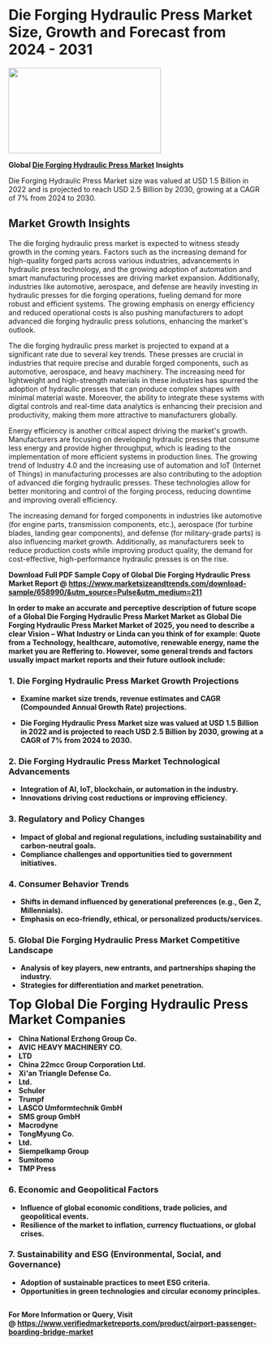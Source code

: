 <H1>Die Forging Hydraulic Press Market Size, Growth and Forecast from 2024 - 2031</H1><img class="aligncenter size-medium wp-image-584254" src="https://thirdeyenews.in/wp-content/uploads/2024/09/Global-Market-Research-300x168.jpeg" alt="" width="300" height="168" /><p><strong>Global&nbsp;<a href="https://www.marketsizeandtrends.com/download-sample/658990/&amp;utm_source=Pulse&amp;utm_medium=211">Die Forging Hydraulic Press Market</a> Insights</strong></p><p>Die Forging Hydraulic Press Market size was valued at USD 1.5 Billion in 2022 and is projected to reach USD 2.5 Billion by 2030, growing at a CAGR of 7% from 2024 to 2030.</p><p><h2>Market Growth Insights</h2> <p>The die forging hydraulic press market is expected to witness steady growth in the coming years. Factors such as the increasing demand for high-quality forged parts across various industries, advancements in hydraulic press technology, and the growing adoption of automation and smart manufacturing processes are driving market expansion. Additionally, industries like automotive, aerospace, and defense are heavily investing in hydraulic presses for die forging operations, fueling demand for more robust and efficient systems. The growing emphasis on energy efficiency and reduced operational costs is also pushing manufacturers to adopt advanced die forging hydraulic press solutions, enhancing the market's outlook.</p> <p><strong></strong></p> <p>The die forging hydraulic press market is projected to expand at a significant rate due to several key trends. These presses are crucial in industries that require precise and durable forged components, such as automotive, aerospace, and heavy machinery. The increasing need for lightweight and high-strength materials in these industries has spurred the adoption of hydraulic presses that can produce complex shapes with minimal material waste. Moreover, the ability to integrate these systems with digital controls and real-time data analytics is enhancing their precision and productivity, making them more attractive to manufacturers globally.</p> <p>Energy efficiency is another critical aspect driving the market's growth. Manufacturers are focusing on developing hydraulic presses that consume less energy and provide higher throughput, which is leading to the implementation of more efficient systems in production lines. The growing trend of Industry 4.0 and the increasing use of automation and IoT (Internet of Things) in manufacturing processes are also contributing to the adoption of advanced die forging hydraulic presses. These technologies allow for better monitoring and control of the forging process, reducing downtime and improving overall efficiency.</p> <p>The increasing demand for forged components in industries like automotive (for engine parts, transmission components, etc.), aerospace (for turbine blades, landing gear components), and defense (for military-grade parts) is also influencing market growth. Additionally, as manufacturers seek to reduce production costs while improving product quality, the demand for cost-effective, high-performance hydraulic presses is on the rise.</p> <p><strong></p><p><span class=""><strong>Download Full PDF Sample Copy of Global Die Forging Hydraulic Press Market Report</strong> @ <a href="https://www.marketsizeandtrends.com/download-sample/658990/&amp;utm_source=Pulse&amp;utm_medium=211" target="_blank">https://www.marketsizeandtrends.com/download-sample/658990/&amp;utm_source=Pulse&amp;utm_medium=211</a></span></p><p>In order to make an accurate and perceptive description of future scope of a Global&nbsp;Die Forging Hydraulic Press Market Market as Global&nbsp;Die Forging Hydraulic Press Market Market of 2025, you need to describe a clear Vision &ndash; What Industry or Linda can you think of for example: Quote from a Technology, healthcare, automotive, renewable energy, name the market you are Reffering to. However, some general trends and factors usually impact market reports and their future outlook include:</p><h3>1.&nbsp;<strong>Die Forging Hydraulic Press Market Growth Projections</strong></h3><ul><li>Examine market size trends, revenue estimates and CAGR (Compounded Annual Growth Rate) projections.</li><li><p>Die Forging Hydraulic Press Market size was valued at USD 1.5 Billion in 2022 and is projected to reach USD 2.5 Billion by 2030, growing at a CAGR of 7% from 2024 to 2030.</p></li></ul><h3>2.&nbsp;<strong>Die Forging Hydraulic Press Market Technological Advancements</strong></h3><ul><li>Integration of AI, IoT, blockchain, or automation in the industry.</li><li>Innovations driving cost reductions or improving efficiency.</li></ul><h3>3.&nbsp;<strong>Regulatory and Policy Changes</strong></h3><ul><li>Impact of global and regional regulations, including sustainability and carbon-neutral goals.</li><li>Compliance challenges and opportunities tied to government initiatives.</li></ul><h3>4.&nbsp;<strong>Consumer Behavior Trends</strong></h3><ul><li>Shifts in demand influenced by generational preferences (e.g., Gen Z, Millennials).</li><li>Emphasis on eco-friendly, ethical, or personalized products/services.</li></ul><h3>5.&nbsp;<strong>Global Die Forging Hydraulic Press Market Competitive Landscape</strong></h3><ul><li>Analysis of key players, new entrants, and partnerships shaping the industry.</li><li>Strategies for differentiation and market penetration.</li></ul><p data-pm-slice="1 1 []"><span style="color: inherit; font-family: inherit; font-size: 25px;">Top Global Die Forging Hydraulic Press Market Companies</span></p><div class="" data-test-id=""><p><li>China National Erzhong Group Co.</li><li> AVIC HEAVY MACHINERY CO.</li><li>LTD</li><li> China 22mcc Group Corporation Ltd.</li><li> Xi'an Triangle Defense Co.</li><li>Ltd.</li><li> Schuler</li><li> Trumpf</li><li> LASCO Umformtechnik GmbH</li><li> SMS group GmbH</li><li> Macrodyne</li><li> TongMyung Co.</li><li> Ltd.</li><li> Siempelkamp Group</li><li> Sumitomo</li><li> TMP Press</li></p></div><h3>6.&nbsp;<strong>Economic and Geopolitical Factors</strong></h3><ul><li>Influence of global economic conditions, trade policies, and geopolitical events.</li><li>Resilience of the market to inflation, currency fluctuations, or global crises.</li></ul><h3>7.&nbsp;<strong>Sustainability and ESG (Environmental, Social, and Governance)</strong></h3><ul><li>Adoption of sustainable practices to meet ESG criteria.</li><li>Opportunities in green technologies and circular economy principles.</li></ul><h2><strong style="font-size: 14px;">For More Information or Query, Visit @&nbsp;</strong><a style="background-color: #ffffff; font-size: 14px;" href="https://www.marketsizeandtrends.com/report/die-forging-hydraulic-press-market/" target="_blank">https://www.verifiedmarketreports.com/product/airport-passenger-boarding-bridge-market</a></h2>
